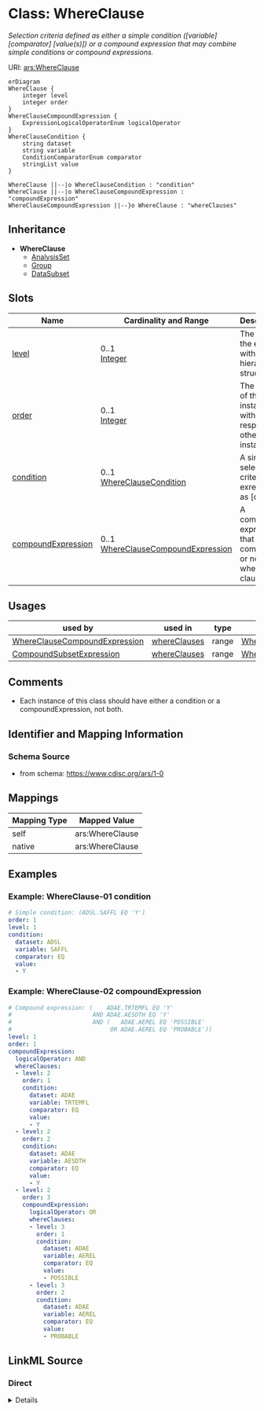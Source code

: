 # Class: WhereClause


_Selection criteria defined as either a simple condition ([variable] [comparator] [value(s)]) or a compound expression that may combine simple conditions or compound expressions._





URI: [ars:WhereClause](https://www.cdisc.org/ars/1-0/WhereClause)


```mermaid
erDiagram
WhereClause {
    integer level  
    integer order  
}
WhereClauseCompoundExpression {
    ExpressionLogicalOperatorEnum logicalOperator  
}
WhereClauseCondition {
    string dataset  
    string variable  
    ConditionComparatorEnum comparator  
    stringList value  
}

WhereClause ||--|o WhereClauseCondition : "condition"
WhereClause ||--|o WhereClauseCompoundExpression : "compoundExpression"
WhereClauseCompoundExpression ||--}o WhereClause : "whereClauses"

```




## Inheritance
* **WhereClause**
    * [AnalysisSet](AnalysisSet.md)
    * [Group](Group.md)
    * [DataSubset](DataSubset.md)



## Slots

| Name | Cardinality and Range | Description | Inheritance |
| ---  | --- | --- | --- |
| [level](level.md) | 0..1 <br/> [Integer](Integer.md) | The level of the entry within a hierarchical structure | direct |
| [order](order.md) | 0..1 <br/> [Integer](Integer.md) | The ordinal of the instance with respect to other instances | direct |
| [condition](condition.md) | 0..1 <br/> [WhereClauseCondition](WhereClauseCondition.md) | A simple selection criterion exressed as [dataset] | direct |
| [compoundExpression](compoundExpression.md) | 0..1 <br/> [WhereClauseCompoundExpression](WhereClauseCompoundExpression.md) | A compound expression that combines or negates where clauses | direct |





## Usages

| used by | used in | type | used |
| ---  | --- | --- | --- |
| [WhereClauseCompoundExpression](WhereClauseCompoundExpression.md) | [whereClauses](whereClauses.md) | range | [WhereClause](WhereClause.md) |
| [CompoundSubsetExpression](CompoundSubsetExpression.md) | [whereClauses](whereClauses.md) | range | [WhereClause](WhereClause.md) |






## Comments

* Each instance of this class should have either a condition or a compoundExpression, not both.

## Identifier and Mapping Information







### Schema Source


* from schema: https://www.cdisc.org/ars/1-0





## Mappings

| Mapping Type | Mapped Value |
| ---  | ---  |
| self | ars:WhereClause |
| native | ars:WhereClause |


## Examples
### Example: WhereClause-01 condition

```yaml
# Simple condition: (ADSL.SAFFL EQ 'Y')
order: 1
level: 1
condition:
  dataset: ADSL
  variable: SAFFL
  comparator: EQ
  value:
  - Y
```
### Example: WhereClause-02 compoundExpression

```yaml
# Compound expression: (    ADAE.TRTEMFL EQ 'Y'
#                       AND ADAE.AESDTH EQ 'Y'
#                       AND (   ADAE.AEREL EQ 'POSSIBLE'
#                            OR ADAE.AEREL EQ 'PROBABLE'))
level: 1
order: 1
compoundExpression:
  logicalOperator: AND
  whereClauses:
  - level: 2
    order: 1
    condition:
      dataset: ADAE
      variable: TRTEMFL
      comparator: EQ
      value:
      - Y
  - level: 2
    order: 2
    condition:
      dataset: ADAE
      variable: AESDTH
      comparator: EQ
      value:
      - Y
  - level: 2
    order: 3
    compoundExpression:
      logicalOperator: OR
      whereClauses:
      - level: 3
        order: 1
        condition:
          dataset: ADAE
          variable: AEREL
          comparator: EQ
          value:
          - POSSIBLE
      - level: 3
        order: 2
        condition:
          dataset: ADAE
          variable: AEREL
          comparator: EQ
          value:
          - PROBABLE
```




## LinkML Source

<!-- TODO: investigate https://stackoverflow.com/questions/37606292/how-to-create-tabbed-code-blocks-in-mkdocs-or-sphinx -->

### Direct

<details>
```yaml
name: WhereClause
description: Selection criteria defined as either a simple condition ([variable] [comparator]
  [value(s)]) or a compound expression that may combine simple conditions or compound
  expressions.
comments:
- Each instance of this class should have either a condition or a compoundExpression,
  not both.
from_schema: https://www.cdisc.org/ars/1-0
rank: 1000
slots:
- level
- order
- condition
- compoundExpression

```
</details>

### Induced

<details>
```yaml
name: WhereClause
description: Selection criteria defined as either a simple condition ([variable] [comparator]
  [value(s)]) or a compound expression that may combine simple conditions or compound
  expressions.
comments:
- Each instance of this class should have either a condition or a compoundExpression,
  not both.
from_schema: https://www.cdisc.org/ars/1-0
rank: 1000
attributes:
  level:
    name: level
    description: The level of the entry within a hierarchical structure.
    comments:
    - 1 is the top level.
    from_schema: https://www.cdisc.org/ars/1-0
    rank: 1000
    alias: level
    owner: WhereClause
    domain_of:
    - OrderedListItem
    - WhereClause
    range: integer
  order:
    name: order
    description: The ordinal of the instance with respect to other instances.
    from_schema: https://www.cdisc.org/ars/1-0
    rank: 1000
    alias: order
    owner: WhereClause
    domain_of:
    - OrderedListItem
    - OrderedGroupingFactor
    - OrderedDisplay
    - OrderedDisplaySubSection
    - WhereClause
    range: integer
  condition:
    name: condition
    description: A simple selection criterion exressed as [dataset].[variable] [comparator]
      [value(s)]
    from_schema: https://www.cdisc.org/ars/1-0
    rank: 1000
    alias: condition
    owner: WhereClause
    domain_of:
    - WhereClause
    range: WhereClauseCondition
  compoundExpression:
    name: compoundExpression
    description: A compound expression that combines or negates where clauses.
    from_schema: https://www.cdisc.org/ars/1-0
    rank: 1000
    alias: compoundExpression
    owner: WhereClause
    domain_of:
    - WhereClause
    range: WhereClauseCompoundExpression

```
</details>